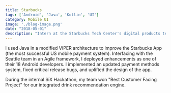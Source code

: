 ```yaml
---
title: Starbucks
tags: ['Android', 'Java', 'Kotlin', 'UI']
category: Mobile UI
image: './blog-image.png'
date: "2018-05-01"
description: "Intern at the Starbucks Tech Center's digital products team working on the Starbucks mobile app for Android."
---
```


I used Java in a modified VIPER architecture to improve the Starbucks App (the most successful US mobile payment system).
Interfacing with the Seattle team in an Agile framework, I deployed enhancements as one of their 18 Android developers.
I implemented an updated payment methods system, fixed critical release bugs, and uplifted the design of the app.

During the internal SiX Hackathon, my team won "Best Customer Facing Project" for our integrated drink recommendation engine.

